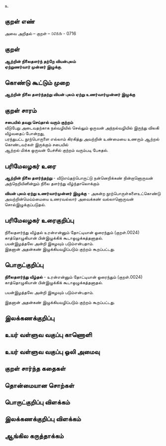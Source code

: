 உ

## குறள் எண் 

அவை அறிதல் – குறள் – ௦௭௧௬ - 0716  

## குறள் 

**ஆற்றின் நிலைதளர்ந் தற்றே வியன்புலம்  
ஏற்றுணர்வார் முன்னர் இழுக்கு.**  

## கொண்டு கூட்டும் முறை

**ஆற்றின் நிலை தளர்ந்தற்று வியன் புலம் ஏற்று உணர்வார்முன்னர் இழுக்கு**  

## குறள் சாரம் 

**சபையில் தவறு செய்தால் வரும் குற்றம்**  
வீடுபேறு அடைவதற்காக நல்வழியில் செல்லும் ஒருவன் அந்நல்வழியில் இருந்து விலகி வீழ்வதைப் போன்றது,  
பரந்துபட்ட நூற்பொருளை எல்லாம் கிரகித்து அவற்றின் உண்மையை உணரும் ஆற்றல் கொண்டவர்கள் இருக்கும் சபையில்  
ஆற்றல் மிக்க ஒருவன் பேச்சில் குற்றம் வரும்படி பேசுதல்.  

## பரிமேலழகர் உரை

**ஆற்றின் நிலை தளர்ந்தற்று** - வீடுஎய்தற்பொருட்டு நன்னெறிக்கண் நின்றானொருவன் அந்நெறியினின்றும் நிலை தளர்ந்து வீழ்ந்தாலொக்கும்  

**வியன் புலம் ஏற்று உணர்வார்முன்னர் இழுக்கு** - அகன்ற நூற்பொருள்களைஉட்கொண்டு அவற்றின்மெய்ம்மையை உணரவல்லார் அவைக்கண் வல்லானொருவன் சொல்இழுக்குப்படுதல். 

## பரிமேலழகர் உரைகுறிப்பு   

நிலைதளர்ந்து வீழ்தல் உரன்என்னும் தோட்டியான் ஓரைந்தும் (குறள்.0024) காத்தொழுகியான் பின்இழுக்கிக் கூடாஒழுக்கத்தனாதல்.  
பயன்இழத்தலே அன்றி இகழவும் படும்என்பதாம்.  
இதனான் அதன்கண் இழுக்கியவழிப்படும் குற்றம் கூறப்பட்டது.    

## பொருட்குறிப்பு 

**நிலைதளர்ந்து வீழ்தல்** - உரன்என்னும் தோட்டியான் ஓரைந்தும் (குறள்.0024) காத்தொழுகியான் பின்இழுக்கிக் கூடாஒழுக்கத்தனாதல்.  

பயன்இழத்தலே அன்றி இகழவும் படும்என்பதாம்.  

இதனான் அதன்கண் இழுக்கியவழிப்படும் குற்றம் கூறப்பட்டது.    

## இலக்கணக்குறிப்பு  


## உயர் வள்ளுவ வகுப்பு காணொளி


## உயர் வள்ளுவ வகுப்பு ஒலி அமைவு 

 
## குறள் சார்ந்த கதைகள் 


## தொன்மையான சொற்கள்


## பொருட்குறிப்பு விளக்கம்


## இலக்கணக்குறிப்பு விளக்கம்


## ஆங்கில கருத்தாக்கம் 


